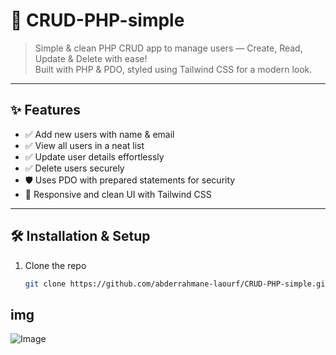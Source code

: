 # 🚀 CRUD-PHP-simple




> Simple & clean PHP CRUD app to manage users — Create, Read, Update & Delete with ease!  
> Built with PHP & PDO, styled using Tailwind CSS for a modern look.
---

## ✨ Features
- ✅ Add new users with name & email  
- ✅ View all users in a neat list  
- ✅ Update user details effortlessly  
- ✅ Delete users securely  
- 🛡️ Uses PDO with prepared statements for security  
- 🎨 Responsive and clean UI with Tailwind CSS  

---

## 🛠️ Installation & Setup

1. Clone the repo  
   ```bash
   git clone https://github.com/abderrahmane-laourf/CRUD-PHP-simple.git

## img
![Image](https://github.com/user-attachments/assets/2f131cf2-e30b-4b98-844d-90cd6fa8a277)
